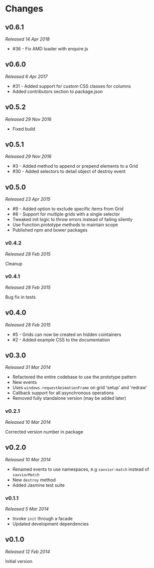 # Changes

## v0.6.1

_Released 14 Apr 2018_

* #36 - Fix AMD loader with enquire.js

## v0.6.0

_Released 6 Apr 2017_

* #31 - Added support for custom CSS classes for columns
* Added contributors section to package.json

## v0.5.2

_Released 29 Nov 2016_

* Fixed build

## v0.5.1

_Released 29 Nov 2016_

* #3 - Added method to append or prepend elements to a Grid
* #30 - Added selectors to detail object of destroy event

## v0.5.0

_Released 23 Apr 2015_

* #9 - Added option to exclude specific items from Grid
* #8 - Support for multiple grids with a single selector
* Tweaked init logic to throw errors instead of failing silently
* Use Function.prototype methods to maintain scope
* Published npm and bower packages

### v0.4.2

_Released 28 Feb 2015_

Cleanup

### v0.4.1

_Released 28 Feb 2015_

Bug fix in tests

## v0.4.0

_Released 28 Feb 2015_

* #5 - Grids can now be created on hidden cointainers
* #2 - Added example CSS to the documentation

## v0.3.0

_Released 31 Mar 2014_

* Refactored the entire codebase to use the prototype pattern
* New events
* Uses `windows.requestAnimationFrame` on grid 'setup' and 'redraw'
* Callback support for all asynchronous operations
* Removed fully standalone version (may be added later)

### v0.2.1

_Released 10 Mar 2014_

Corrected version number in package

## v0.2.0

_Released 10 Mar 2014_

* Renamed events to use namespaces, e.g `savvior:match` instead of `savviorMatch`
* New `destroy` method
* Added Jasmine test suite

### v0.1.1

_Released 5 Mar 2014_

* Invoke `init` through a facade
* Updated development dependencies

## v0.1.0

_Released 12 Feb 2014_

Initial version

